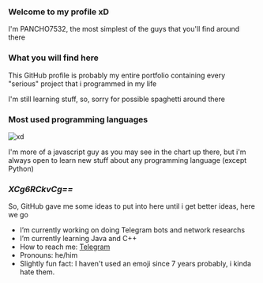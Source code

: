### Welcome to my profile xD
I'm PANCHO7532, the most simplest of the guys that you'll find around there

### What you will find here
This GitHub profile is probably my entire portfolio containing every "serious" project that i programmed in my life

I'm still learning stuff, so, sorry for possible spaghetti around there

### Most used programming languages
![xd](https://github-readme-stats.vercel.app/api/top-langs/?username=PANCHO7532)

I'm more of a javascript guy as you may see in the chart up there, but i'm always open to learn new stuff about any programming language (except Python)

### _XCg6RCkvCg==_
So, GitHub gave me some ideas to put into here until i get better ideas, here we go
- I’m currently working on doing Telegram bots and network researchs
- I’m currently learning Java and C++
- How to reach me: [Telegram](https://t.me/PANCHO7532)
- Pronouns: he/him
- Slightly fun fact: I haven't used an emoji since 7 years probably, i kinda hate them.
